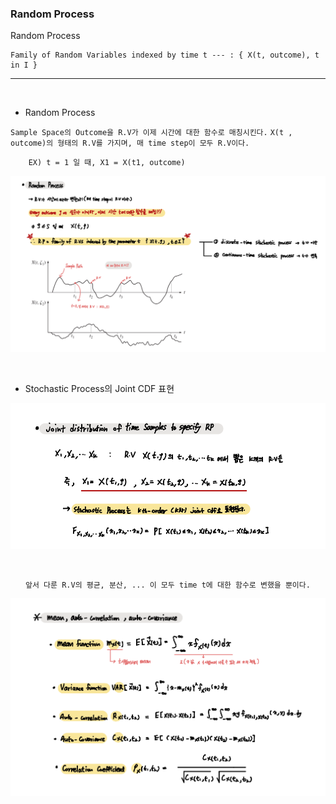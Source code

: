 ### Random Process


Random Process 

    Family of Random Variables indexed by time t --- : { X(t, outcome), t in I }

---

<br>

- Random Process

`Sample Space의 Outcome을 R.V가 이제 시간에 대한 함수로 매칭시킨다.`
`X(t , outcome)의 형태의 R.V를 가지며, 매 time step이 모두 R.V이다.`

        EX) t = 1 일 때, X1 = X(t1, outcome)

<div align="center">

![img.png](img.png)

</div>

<br>

- Stochastic Process의 Joint CDF 표현

<div align="center">

![img_1.png](img_1.png)

<br>

`앞서 다룬 R.V의 평균, 분산, ... 이 모두 time t에 대한 함수로 변했을 뿐이다.`

![img_2.png](img_2.png)


</div>